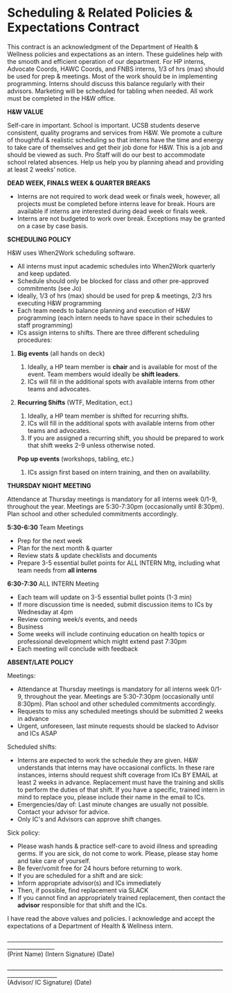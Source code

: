 # Scheduling & Related Policies & Expectations Contract

This contract is an acknowledgment of the Department of Health & Wellness policies and expectations as an intern. These guidelines help with the smooth and efficient operation of our department. For HP interns, Advocate Coords, HAWC Coords, and FNBS interns, 1/3 of hrs \(max\) should be used for prep & meetings. Most of the work should be in implementing programming. Interns should discuss this balance regularly with their advisors. Marketing will be scheduled for tabling when needed.  All work must be completed in the H&W office.

**H&W VALUE**

Self-care in important. School is important. UCSB students deserve consistent, quality programs and services from H&W. We promote a culture of thoughtful & realistic scheduling so that interns have the time and energy to take care of themselves and get their job done for H&W. This is a job and should be viewed as such. Pro Staff will do our best to accommodate school related absences. Help us help you by planning ahead and providing at least 2 weeks’ notice.

**DEAD WEEK, FINALS WEEK & QUARTER BREAKS**

* Interns are not required to work dead week or finals week, however, all projects must be completed before interns leave for break. Hours are available if interns are interested during dead week or finals week.
* Interns are not budgeted to work over break. Exceptions may be granted on a case by case basis. 

**SCHEDULING POLICY**

H&W uses When2Work scheduling software.

* All interns must input academic schedules into When2Work quarterly and keep updated.
* Schedule should only be blocked for class and other pre-approved commitments \(see Jo\)
* Ideally, 1/3 of hrs \(max\) should be used for prep & meetings, 2/3 hrs executing H&W programming
* Each team needs to balance planning and execution of H&W programming \(each intern needs to have space in their schedules to staff programming\)
* ICs assign interns to shifts. There are three different scheduling procedures:

1. **Big events** \(all hands on deck\)
   1. Ideally, a HP team member is **chair** and is available for most of the event. Team members would ideally be **shift leaders**.
   2. ICs will fill in the additional spots with available interns from other teams and advocates.
2. **Recurring Shifts** \(WTF, Meditation, ect.\)

   1. Ideally, a HP team member is shifted for recurring shifts.
   2. ICs will fill in the additional spots with available interns from other teams and advocates.
   3. If you are assigned a recurring shift, you should be prepared to work that shift weeks 2-9 unless otherwise noted.

   **Pop up events** \(workshops, tabling, etc.\)

   1. ICs assign first based on intern training, and then on availability.

**THURSDAY NIGHT MEETING**

Attendance at Thursday meetings is mandatory for all interns week  0/1-9, throughout the year. Meetings are 5:30-7:30pm \(occasionally until 8:30pm\). Plan school and other scheduled commitments accordingly.

**5:30-6:30** Team Meetings

* Prep for the next week
* Plan for the next month & quarter
* Review stats & update checklists and documents
* Prepare 3-5 essential bullet points for ALL INTERN Mtg, including what team needs from **all interns**

**6:30-7:30** ALL INTERN Meeting

* Each team will update on 3-5 essential bullet points \(1-3 min\)
* If more discussion time is needed, submit discussion items to ICs by Wednesday at 4pm
* Review coming week/s events, and needs
* Business
* Some weeks will include continuing education on health topics or professional development which might extend past 7:30pm
* Each meeting will conclude with feedback

**ABSENT/LATE POLICY**

Meetings:

* Attendance at Thursday meetings is mandatory for all interns week  0/1-9, throughout the year. Meetings are 5:30-7:30pm \(occasionally until 8:30pm\). Plan school and other scheduled commitments accordingly.
* Requests to miss any scheduled meetings should be submitted 2 weeks in advance
* Urgent, unforeseen, last minute requests should be slacked to Advisor and ICs ASAP

Scheduled shifts:

* Interns are expected to work the schedule they are given. H&W understands that interns may have occasional conflicts. In these rare instances, interns should request shift coverage from ICs BY EMAIL at least 2 weeks in advance. Replacement must have the training and skills to perform the duties of that shift.  If you have a specific, trained intern in mind to replace you, please include their name in the email to ICs.
* Emergencies/day of: Last minute changes are usually not possible. Contact your advisor for advice.
* Only IC's and Advisors can approve shift changes.

Sick policy:

* Please wash hands & practice self-care to avoid illness and spreading germs. If you are sick, do not come to work. Please, please stay home and take care of yourself.
* Be fever/vomit free for 24 hours before returning to work.
* If you are scheduled for a shift and are sick:
* Inform appropriate advisor\(s\) and ICs immediately
* Then, if possible, find replacement via SLACK
* If you cannot find an appropriately trained replacement, then contact the **advisor** responsible for that shift and the ICs.

I have read the above values and policies. I acknowledge and accept the expectations of a Department of Health & Wellness intern.

\_\_\_\_\_\_\_\_\_\_\_\_\_\_\_\_\_\_\_\_\_\_\_\_\_\_\_\_\_\_\_\_\_\_\_\_\_\_\_\_\_\_\_\_\_\_\_\_\_\_\_\_\_\_\_\_\_\_\_\_\_\_\_\_\_\_\_\_\_\_\_\_\_\_\_\_\_\_\_\_\_\_\_\_\_\_\_\_\_\_\_\_\_\_\_  
\(Print Name\)                                                    \(Intern Signature\)                                               \(Date\)

\_\_\_\_\_\_\_\_\_\_\_\_\_\_\_\_\_\_\_\_\_\_\_\_\_\_\_\_\_\_\_\_\_\_\_\_\_\_\_\_\_\_\_\_\_\_\_\_\_\_\_\_\_\_\_\_\_\_\_\_\_\_\_\_\_\_\_\_\_\_\_\_\_\_\_\_\_\_\_\_\_\_\_\_\_\_\_\_\_\_\_\_\_\_\_\_  
\(Advisor/ IC Signature\)                                                                                                                  \(Date\)

